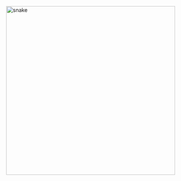 <img width="455" alt="snake" src="https://github.com/PaisleyPython/snake/assets/148840962/e6144416-bf9f-44a7-9128-be91b43ef059">

